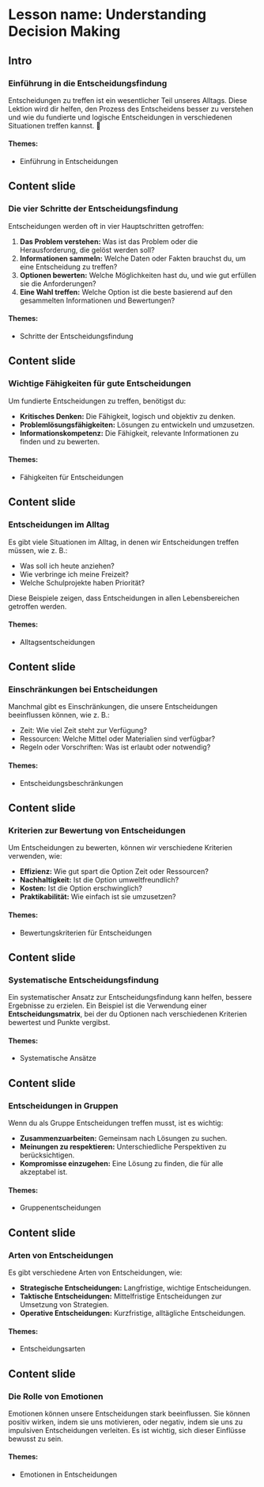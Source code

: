 # Lesson name: Understanding Decision Making

## Intro

### Einführung in die Entscheidungsfindung

Entscheidungen zu treffen ist ein wesentlicher Teil unseres Alltags. Diese Lektion wird dir helfen, den Prozess des Entscheidens besser zu verstehen und wie du fundierte und logische Entscheidungen in verschiedenen Situationen treffen kannst. 🌟

#### **Themes:**
- Einführung in Entscheidungen

## Content slide

### Die vier Schritte der Entscheidungsfindung

Entscheidungen werden oft in vier Hauptschritten getroffen:

1. **Das Problem verstehen:** Was ist das Problem oder die Herausforderung, die gelöst werden soll?
2. **Informationen sammeln:** Welche Daten oder Fakten brauchst du, um eine Entscheidung zu treffen?
3. **Optionen bewerten:** Welche Möglichkeiten hast du, und wie gut erfüllen sie die Anforderungen?
4. **Eine Wahl treffen:** Welche Option ist die beste basierend auf den gesammelten Informationen und Bewertungen?

#### **Themes:**
- Schritte der Entscheidungsfindung

## Content slide

### Wichtige Fähigkeiten für gute Entscheidungen

Um fundierte Entscheidungen zu treffen, benötigst du:

- **Kritisches Denken:** Die Fähigkeit, logisch und objektiv zu denken.
- **Problemlösungsfähigkeiten:** Lösungen zu entwickeln und umzusetzen.
- **Informationskompetenz:** Die Fähigkeit, relevante Informationen zu finden und zu bewerten.

#### **Themes:**
- Fähigkeiten für Entscheidungen

## Content slide

### Entscheidungen im Alltag

Es gibt viele Situationen im Alltag, in denen wir Entscheidungen treffen müssen, wie z. B.:

- Was soll ich heute anziehen?
- Wie verbringe ich meine Freizeit?
- Welche Schulprojekte haben Priorität?

Diese Beispiele zeigen, dass Entscheidungen in allen Lebensbereichen getroffen werden.

#### **Themes:**
- Alltagsentscheidungen

## Content slide

### Einschränkungen bei Entscheidungen

Manchmal gibt es Einschränkungen, die unsere Entscheidungen beeinflussen können, wie z. B.:

- Zeit: Wie viel Zeit steht zur Verfügung?
- Ressourcen: Welche Mittel oder Materialien sind verfügbar?
- Regeln oder Vorschriften: Was ist erlaubt oder notwendig?

#### **Themes:**
- Entscheidungsbeschränkungen

## Content slide

### Kriterien zur Bewertung von Entscheidungen

Um Entscheidungen zu bewerten, können wir verschiedene Kriterien verwenden, wie:

- **Effizienz:** Wie gut spart die Option Zeit oder Ressourcen?
- **Nachhaltigkeit:** Ist die Option umweltfreundlich?
- **Kosten:** Ist die Option erschwinglich?
- **Praktikabilität:** Wie einfach ist sie umzusetzen?

#### **Themes:**
- Bewertungskriterien für Entscheidungen

## Content slide

### Systematische Entscheidungsfindung

Ein systematischer Ansatz zur Entscheidungsfindung kann helfen, bessere Ergebnisse zu erzielen. Ein Beispiel ist die Verwendung einer **Entscheidungsmatrix**, bei der du Optionen nach verschiedenen Kriterien bewertest und Punkte vergibst.

#### **Themes:**
- Systematische Ansätze

## Content slide

### Entscheidungen in Gruppen

Wenn du als Gruppe Entscheidungen treffen musst, ist es wichtig:

- **Zusammenzuarbeiten:** Gemeinsam nach Lösungen zu suchen.
- **Meinungen zu respektieren:** Unterschiedliche Perspektiven zu berücksichtigen.
- **Kompromisse einzugehen:** Eine Lösung zu finden, die für alle akzeptabel ist.

#### **Themes:**
- Gruppenentscheidungen

## Content slide

### Arten von Entscheidungen

Es gibt verschiedene Arten von Entscheidungen, wie:

- **Strategische Entscheidungen:** Langfristige, wichtige Entscheidungen.
- **Taktische Entscheidungen:** Mittelfristige Entscheidungen zur Umsetzung von Strategien.
- **Operative Entscheidungen:** Kurzfristige, alltägliche Entscheidungen.

#### **Themes:**
- Entscheidungsarten

## Content slide

### Die Rolle von Emotionen

Emotionen können unsere Entscheidungen stark beeinflussen. Sie können positiv wirken, indem sie uns motivieren, oder negativ, indem sie uns zu impulsiven Entscheidungen verleiten. Es ist wichtig, sich dieser Einflüsse bewusst zu sein.

#### **Themes:**
- Emotionen in Entscheidungen
